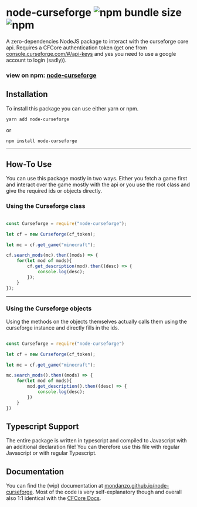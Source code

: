 # node-curseforge ![npm bundle size](https://img.shields.io/bundlephobia/min/node-curseforge) ![npm](https://img.shields.io/npm/dw/node-curseforge)

A zero-dependencies NodeJS package to interact with the curseforge core api.
Requires a CFCore authentication token (get one from [console.curseforge.com/#/api-keys](https://console.curseforge.com/#/api-keys) and yes you need to use a google account to login (sadly)).

### view on npm: [node-curseforge](https://www.npmjs.com/package/node-curseforge)

## Installation

To install this package you can use either yarn or npm.

`yarn add node-curseforge`

or

`npm install node-curseforge`

---

## How-To Use

You can use this package mostly in two ways. Either you fetch a game first and interact over the game mostly with the api or you use the root class and give the required ids or objects directly.

### Using the Curseforge class

```javascript

const Curseforge = require("node-curseforge");

let cf = new Curseforge(cf_token);

let mc = cf.get_game("minecraft");

cf.search_mods(mc).then((mods) => {
    for(let mod of mods){
        cf.get_description(mod).then((desc) => {
            console.log(desc);
        });
    }
});

```

---

### Using the Curseforge objects

Using the methods on the objects themselves actually calls them using the curseforge instance and directly fills in the ids.

```javascript

const Curseforge = require("node-curseforge")

let cf = new Curseforge(cf_token);

let mc = cf.get_game("minecraft");

mc.search_mods().then((mods) => {
    for(let mod of mods){
        mod.get_description().then((desc) => {
            console.log(desc);
        })
    }
})

```

## Typescript Support

The entire package is written in typescript and compiled to Javascript with an additional declaration file! You can therefore use this file with regular Javascript or with regular Typescript.

## Documentation

You can find the (wip) documentation at [mondanzo.github.io/node-curseforge](https://mondanzo.github.io/node-curseforge). Most of the code is very self-explanatory though and overall also 1:1 identical with the [CFCore Docs](<https://docs.curseforge.com>).
